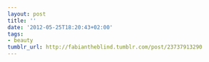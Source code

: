 ```yaml
---
layout: post
title: ''
date: '2012-05-25T18:20:43+02:00'
tags:
- beauty
tumblr_url: http://fabiantheblind.tumblr.com/post/23737913290
---
```

